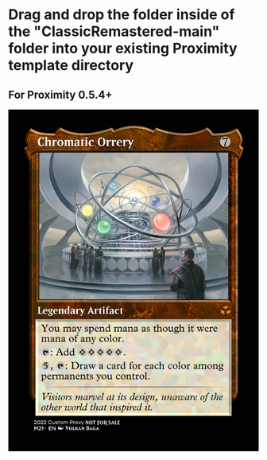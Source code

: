 # Drag and drop the folder inside of the "ClassicRemastered-main" folder into your existing Proximity template directory

## For Proximity 0.5.4+

![alt text](https://github.com/myojin223/ClassicRemastered/blob/main/ClassicRemastered/Preview%20Images/%5BPreview%5D%20Chromatic%20Orrery%20(Classic%20Remastered).jpg?raw=true)